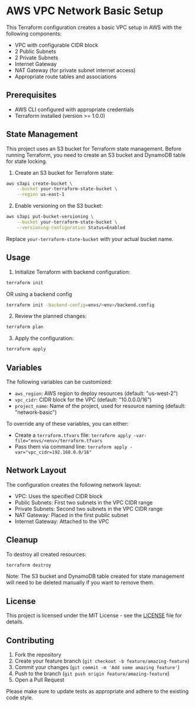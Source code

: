 # AWS VPC Network Basic Setup

This Terraform configuration creates a basic VPC setup in AWS with the following components:

- VPC with configurable CIDR block
- 2 Public Subnets
- 2 Private Subnets
- Internet Gateway
- NAT Gateway (for private subnet internet access)
- Appropriate route tables and associations

## Prerequisites

- AWS CLI configured with appropriate credentials
- Terraform installed (version >= 1.0.0)

## State Management

This project uses an S3 bucket for Terraform state management. Before running Terraform, you need to create an S3 bucket and DynamoDB table for state locking.

1. Create an S3 bucket for Terraform state:

```bash
aws s3api create-bucket \
    --bucket your-terraform-state-bucket \
    --region us-east-1
```

2. Enable versioning on the S3 bucket:

```bash
aws s3api put-bucket-versioning \
    --bucket your-terraform-state-bucket \
    --versioning-configuration Status=Enabled
```

Replace `your-terraform-state-bucket` with your actual bucket name.

## Usage

1. Initialize Terraform with backend configuration:

```bash
terraform init
```

OR using a backend config

```bash
terraform init -backend-config=envs/<env>/backend.config
```

2. Review the planned changes:

```bash
terraform plan
```

3. Apply the configuration:

```bash
terraform apply
```

## Variables

The following variables can be customized:

- `aws_region`: AWS region to deploy resources (default: "us-west-2")
- `vpc_cidr`: CIDR block for the VPC (default: "10.0.0.0/16")
- `project_name`: Name of the project, used for resource naming (default: "network-basic")

To override any of these variables, you can either:

- Create a `terraform.tfvars` file: `terraform apply -var-file="envs/<env>/terraform.tfvars`
- Pass them via command line: `terraform apply -var="vpc_cidr=192.168.0.0/16"`

## Network Layout

The configuration creates the following network layout:

- VPC: Uses the specified CIDR block
- Public Subnets: First two subnets in the VPC CIDR range
- Private Subnets: Second two subnets in the VPC CIDR range
- NAT Gateway: Placed in the first public subnet
- Internet Gateway: Attached to the VPC

## Cleanup

To destroy all created resources:

```bash
terraform destroy
```

Note: The S3 bucket and DynamoDB table created for state management will need to be deleted manually if you want to remove them.

## License

This project is licensed under the MIT License - see the [LICENSE](LICENSE) file for details.

## Contributing

1. Fork the repository
2. Create your feature branch (`git checkout -b feature/amazing-feature`)
3. Commit your changes (`git commit -m 'Add some amazing feature'`)
4. Push to the branch (`git push origin feature/amazing-feature`)
5. Open a Pull Request

Please make sure to update tests as appropriate and adhere to the existing code style.
